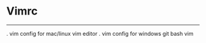 # Vimrc
---------------------------
.  vim config for mac/linux vim editor
.  vim config for windows git bash vim
